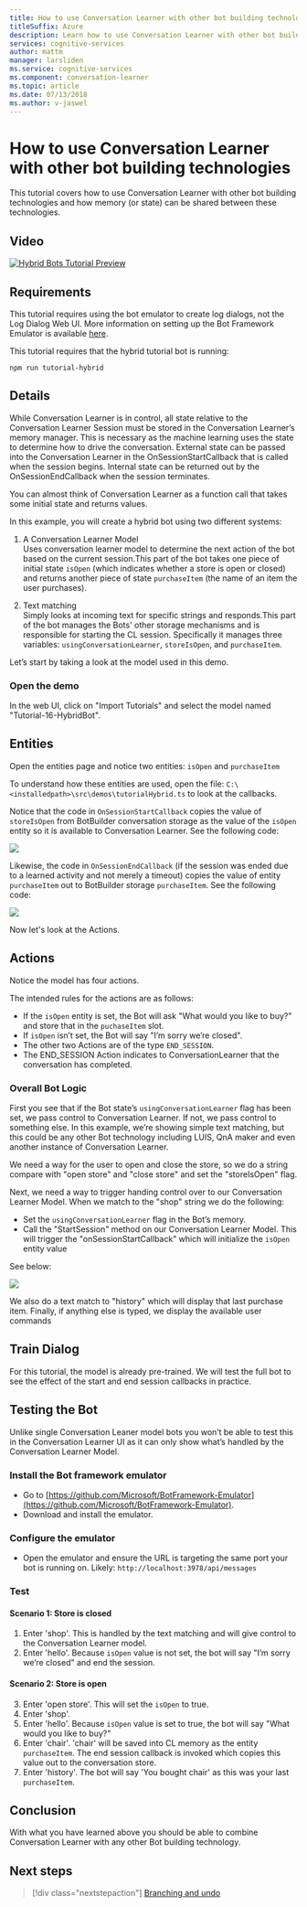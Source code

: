 ```yaml
---
title: How to use Conversation Learner with other bot building technologies - Microsoft Cognitive Services | Microsoft Docs
titleSuffix: Azure
description: Learn how to use Conversation Learner with other bot building technologies.
services: cognitive-services
author: mattm
manager: larsliden
ms.service: cognitive-services
ms.component: conversation-learner
ms.topic: article
ms.date: 07/13/2018
ms.author: v-jaswel
---
```


# How to use Conversation Learner with other bot building technologies

This tutorial covers how to use Conversation Learner with other bot building technologies and how memory (or state) can be shared between these technologies. 

## Video

[![Hybrid Bots Tutorial Preview](https://aka.ms/cl_Tutorial_v3_Hybrid_Applications_Preview)](https://aka.ms/cl_Tutorial_v3_Hybrid_Applications)

## Requirements
This tutorial requires using the bot emulator to create log dialogs, not the Log Dialog Web UI. More information on setting up the Bot Framework Emulator is available [here](https://docs.microsoft.com/azure/bot-service/bot-service-debug-emulator?view=azure-bot-service-4.0). 

This tutorial requires that the hybrid tutorial bot is running:

	npm run tutorial-hybrid

## Details

While Conversation Learner is in control, all state relative to the Conversation Learner Session must be stored in the Conversation Learner’s memory manager. This is necessary as the machine learning uses the state to determine how to drive the conversation. External state can be passed into the Conversation Learner in the OnSessionStartCallback that is called when the session begins. Internal state can be returned out by the OnSessionEndCallback when the session terminates.

You can almost think of Conversation Learner as a function call that takes some initial state and returns values.

In this example, you will create a hybrid bot using two different systems:
1. A Conversation Learner Model <br/>
	Uses conversation learner model to determine the next action of the bot based on the current session.This part of the bot takes one piece of initial state `isOpen` (which indicates whether a store is open or closed) and returns another piece of state `purchaseItem` (the name of an item the user purchases).

2. Text matching <br />
	Simply looks at incoming text for specific strings and responds.This part of the bot manages the Bots' other storage mechanisms and is responsible for starting the CL session. Specifically it manages three variables: `usingConversationLearner`, `storeIsOpen`, and `purchaseItem`.

Let’s start by taking a look at the model used in this demo.

### Open the demo

In the web UI, click on "Import Tutorials" and select the model named "Tutorial-16-HybridBot".

## Entities

Open the entities page and notice two entities: `isOpen` and `purchaseItem`

To understand how these entities are used, open the file: `C:\<installedpath>\src\demos\tutorialHybrid.ts` to look at the callbacks.

Notice that the code in `OnSessionStartCallback` copies the value of `storeIsOpen` from BotBuilder conversation storage as the value of the `isOpen` entity so it is available to Conversation Learner. See the following code:

![](../media/tutorial17_sessionstart.PNG)

Likewise, the code in `OnSessionEndCallback` (if the session was ended due to a learned activity and not merely a timeout) copies the value of entity `purchaseItem` out to BotBuilder storage `purchaseItem`. See the following code:

![](../media/tutorial17_sessionend.PNG)

Now let's look at the Actions.

## Actions

Notice the model has four actions.

The intended rules for the actions are as follows:

- If the `isOpen` entity is set, the Bot will ask "What would you like to buy?" and store that in the `puchaseItem` slot.
- If `isOpen` isn’t set, the Bot will say "I’m sorry we’re closed".
- The other two Actions are of the type `END_SESSION`.
- The END_SESSION Action indicates to ConversationLearner that the conversation has completed.

### Overall Bot Logic

First you see that if the Bot state’s `usingConversationLearner` flag has been set, we pass control to Conversation Learner. If not, we pass control to something else.  In this example, we’re showing simple text matching, but this could be any other Bot technology including LUIS, QnA maker and even another instance of Conversation Learner.

We need a way for the user to open and close the store, so we do a string compare with "open store" and "close store" and set the "storeIsOpen" flag.

Next, we need a way to trigger handing control over to our Conversation Learner Model. When we match to the "shop" string we do the following:
- Set the `usingConversationLearner` flag in the Bot’s memory.
- Call the "StartSession" method on our Conversation Learner Model.  This will trigger the "onSessionStartCallback" which will initialize the `isOpen` entity value

See below:

![](../media/tutorial17_useConversationLearner.PNG)

We also do a text match to "history" which will display that last purchase item.
Finally, if anything else is typed, we display the available user commands

## Train Dialog

For this tutorial, the model is already pre-trained.  We will test the full bot to see the effect of the start and end session callbacks in practice.

## Testing the Bot

Unlike single Conversation Leaner model bots you won’t be able to test this in the Conversation Learner UI as it can only show what’s handled by the Conversation Learner Model.

### Install the Bot framework emulator

- Go to [https://github.com/Microsoft/BotFramework-Emulator](https://github.com/Microsoft/BotFramework-Emulator).
- Download and install the emulator.

### Configure the emulator

- Open the emulator and ensure the URL is targeting the same port your bot is running on. Likely: `http://localhost:3978/api/messages`

### Test 

#### Scenario 1: Store is closed
1. Enter 'shop'. This is handled by the text matching and will give control to the Conversation Learner model.
2. Enter 'hello'.  Because `isOpen` value is not set, the bot will say "I’m sorry we’re closed" and end the session.

#### Scenario 2: Store is open
3. Enter 'open store'.  This will set the `isOpen` to true.
4. Enter 'shop'.
5. Enter 'hello'.  Because `isOpen` value is set to true, the bot will say "What would you like to buy?"
6. Enter 'chair'. 'chair' will be saved into CL memory as the entity `purchaseItem`. The end session callback is invoked which copies this value out to the conversation store.
7. Enter 'history'.  The bot will say 'You bought chair' as this was your last `purchaseItem`.

## Conclusion

With what you have learned above you should be able to combine Conversation Learner with any other Bot building technology.

## Next steps

> [!div class="nextstepaction"]
> [Branching and undo](./17-branch-undo.md)
